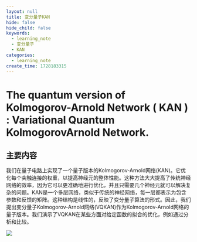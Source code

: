 ```yaml
---
layout: null
title: 变分量子KAN
hide: false
hide_child: false
keywords:
  - learning_note
  - 变分量子
  - KAN
categories:
  - learning_note
create_time: 1728183315
---
```



# The quantum version of Kolmogorov-Arnold Network ( KAN ) : Variational Quantum KolmogorovArnold Network.

## 主要内容

我们在量子电路上实现了一个量子版本的Kolmogorov-Arnold网络(KAN)。它优化每个突触连接的权重，以提高神经元的整体性能。这种方法大大提高了传统神经网络的效率，因为它可以更准确地进行优化，并且只需要几个神经元就可以解决复杂的问题。KAN是一个多层网络，类似于传统的神经网络，每一层都表示为包含参数和反馈的矩阵。这种结构是线性的，反映了变分量子算法的形式。因此，我们提出变分量子Kolmogorov-Arnold网络(VQKAN)作为Kolmogorov-Arnold网络的量子版本。我们演示了VQKAN在某些方面对给定函数的拟合的优化，例如通过分析和比较。

<img src="/assets/G74hbHpbloSzcBxUOlKcx9dSn8d.bmp" src-width="1423" class="markdown-img m-auto" src-height="909" align="center"/>


